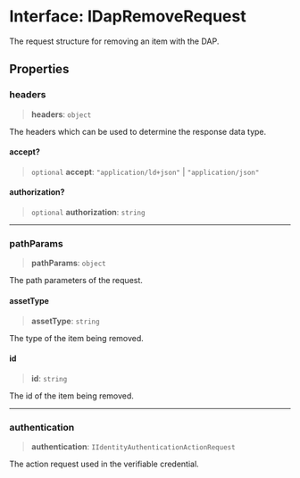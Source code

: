 # Interface: IDapRemoveRequest

The request structure for removing an item with the DAP.

## Properties

### headers

> **headers**: `object`

The headers which can be used to determine the response data type.

#### accept?

> `optional` **accept**: `"application/ld+json"` \| `"application/json"`

#### authorization?

> `optional` **authorization**: `string`

***

### pathParams

> **pathParams**: `object`

The path parameters of the request.

#### assetType

> **assetType**: `string`

The type of the item being removed.

#### id

> **id**: `string`

The id of the item being removed.

***

### authentication

> **authentication**: `IIdentityAuthenticationActionRequest`

The action request used in the verifiable credential.
